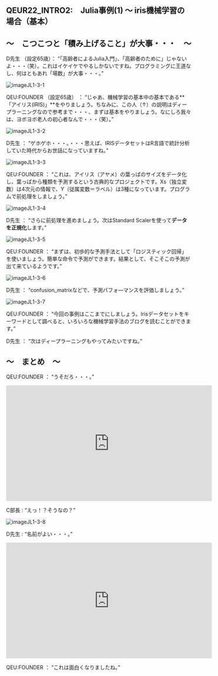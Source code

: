 ## QEUR22_INTRO2:　Julia事例(1) ～ iris機械学習の場合（基本）

## ～　こつこつと「積み上げること」が大事・・・　～

D先生 （設定65歳）： “「高齢者によるJulia入門」、「高齢者のために」じゃないよ・・・（笑）。これはイケイケでやるしかないですね。プログラミングに王道なし、何はともあれ「場数」が大事・・・。”

![imageJL1-3-1](https://introJL1973.github.io/images/imageJL1-3-1.jpg)

QEU:FOUNDER （設定65歳） ： “じゃあ、機械学習の基本中の基本である**「アイリス(IRIS)」**をやりましょう。ちなみに、この人（↑）の説明はディープラーニングなので参考まで・・・、まずは基本をやりましょう。なにしろ我々は、ヨボヨボ老人の初心者なんで・・・（笑）。”

![imageJL1-3-2](https://introJL1973.github.io/images/imageJL1-3-2.jpg)

D先生 ： “ゲホゲホ・・・。・・・思えば、IRISデータセットはR言語で統計分析していた時代からお世話になっていますね。”

![imageJL1-3-3](https://introJL1973.github.io/images/imageJL1-3-3.jpg)

QEU:FOUNDER ： “これは、アイリス（アヤメ）の葉っぱのサイズをデータ化し、葉っぱから種類を予測するという古典的なプロジェクトです。Xs（独立変数）は4次元の情報で、Y（従属変数＝ラベル）は3種になっています。プログラムで前処理をしましょう。”

![imageJL1-3-4](https://introJL1973.github.io/images/imageJL1-3-4.jpg)

D先生 ： “さらに前処理を進めましょう。次はStandard Scalerを使って**データを正規化**します。”

![imageJL1-3-5](https://introJL1973.github.io/images/imageJL1-3-5.jpg)

QEU:FOUNDER ： “まずは、初歩的な予測手法として「ロジスティック回帰」を使いましょう。簡単な命令で予測ができます。結果として、そこそこの予測が出て来ているようです。”

![imageJL1-3-6](https://introJL1973.github.io/images/imageJL1-3-6.jpg)

D先生 ： “confusion_matrixなどで、予測パフォ―マンスを評価しましょう。”

![imageJL1-3-7](https://introJL1973.github.io/images/imageJL1-3-7.jpg)

QEU:FOUNDER ： “今回の事例はここまでにしましょう。Irisデータセットをキーワードとして調べると、いろいろな機械学習手法のブログを読むことができます。”

D先生 ： “次はディープラーニングもやってみたいですね。”


## ～　まとめ　～

QEU:FOUNDER ： “うそだろ・・・。”

<iframe width="560" height="315" src="https://www.youtube.com/embed/eeeu_OtnXmo" ti-tle="YouTube video player" frameborder="0" allow="accelerometer; autoplay; clipboard-write; en-crypted-media; gyroscope; picture-in-picture" allowfullscreen></iframe>

C部長 : “えっ！？そうなの？”

![imageJL1-3-8](https://introJL1973.github.io/images/imageJL1-3-8.jpg)

D先生 : “名前がよい・・・。”

<iframe width="560" height="315" src="https://www.youtube.com/embed/PbUQZcs5Y9U" ti-tle="YouTube video player" frameborder="0" allow="accelerometer; autoplay; clipboard-write; en-crypted-media; gyroscope; picture-in-picture" allowfullscreen></iframe>

QEU:FOUNDER ： “これは面白くなりましたね。”


